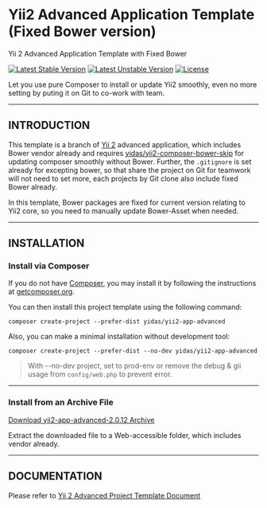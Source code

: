 Yii2 Advanced Application Template (Fixed Bower version)
=====================================================

Yii 2 Advanced Application Template with Fixed Bower

[![Latest Stable Version](https://poser.pugx.org/yidas/yii2-app-advanced/v/stable?format=flat-square)](https://packagist.org/packages/yidas/yii2-app-advanced)
[![Latest Unstable Version](https://poser.pugx.org/yidas/yii2-app-advanced/v/unstable?format=flat-square)](https://packagist.org/packages/yidas/yii2-app-advanced)
[![License](https://poser.pugx.org/yidas/yii2-app-advanced/license?format=flat-square)](https://packagist.org/packages/yidas/yii2-app-advanced)

Let you use pure Composer to install or update Yii2 smoothly, even no more setting by puting it on Git to co-work with team. 

---

INTRODUCTION
------------

This template is a branch of [Yii 2](http://www.yiiframework.com/) advanced application, which includes Bower vendor already and requires [yidas/yii2-composer-bower-skip](https://github.com/yidas/yii2-composer-bower-skip) for updating composer smoothly without Bower. Further, the `.gitignore` is set already for excepting bower, so that share the project on Git for teamwork will not need to set more, each projects by Git clone also include fixed Bower already.  

In this template, Bower packages are fixed for current version relating to Yii2 core, so you need to manually update Bower-Asset when needed.

---

INSTALLATION
------------

### Install via Composer

If you do not have [Composer](http://getcomposer.org/), you may install it by following the instructions
at [getcomposer.org](http://getcomposer.org/doc/00-intro.md#installation-nix).

You can then install this project template using the following command:

```
composer create-project --prefer-dist yidas/yii2-app-advanced
```

Also, you can make a minimal installation without development tool:
```
composer create-project --prefer-dist --no-dev yidas/yii2-app-advanced
```

> With --no-dev project, set to prod-env or remove the debug & gii usage from `config/web.php` to prevent error.

---

### Install from an Archive File

[Download yii2-app-advanced-2.0.12 Archive](https://github.com/yidas/yii2-app-advanced/releases/download/2.0.12/yii2-app-advanced-2.0.12.tar.gz)

Extract the downloaded file to a  Web-accessible folder, which includes vendor already.

---

DOCUMENTATION
-------------

Please refer to [Yii 2 Advanced Project Template Document](https://github.com/yiisoft/yii2-app-advanced/blob/master/docs/guide/README.md)
